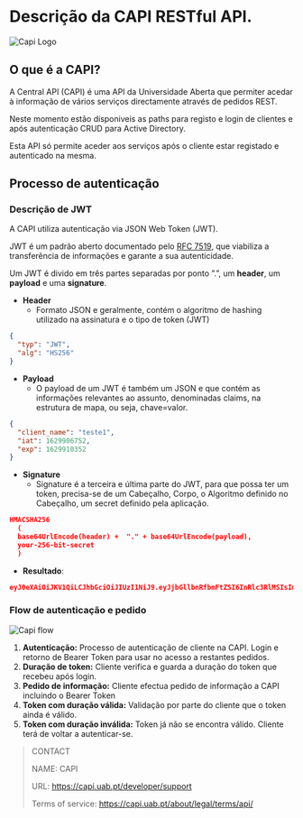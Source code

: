 # Descrição da CAPI RESTful API.

![Capi Logo](http://10.4.0.59/capi/Documentation/Assets/img/capi.png "Capi Logo")

## O que é a CAPI?
A Central API (CAPI) é uma API da Universidade Aberta que permiter acedar à informação de vários serviços directamente através de pedidos REST.

Neste momento estão disponiveis as paths para registo e login de clientes e após autenticação CRUD para Active Directory.

Esta API só permite aceder aos serviços após o cliente estar registado e autenticado na mesma. 

## Processo de autenticação

### Descrição de JWT
A CAPI utiliza autenticação via JSON Web Token (JWT).

JWT é um padrão aberto documentado pelo [RFC 7519](https://datatracker.ietf.org/doc/html/rfc7519 "RFC 7519"), que viabiliza a transferência de informações e garante a sua autenticidade.

Um JWT é divido em três partes separadas por ponto ”.”, um **header**, um **payload** e uma **signature**.


  - **Header**
    - Formato JSON e geralmente, contém o algoritmo de hashing utilizado na assinatura e o tipo de token (JWT)
```json
{
  "typ": "JWT",
  "alg": "HS256"
}
```
  - **Payload**
    - O payload de um JWT é também um JSON e que contém as informações relevantes ao assunto, denominadas claims, na estrutura de mapa, ou seja, chave=valor.
```json
{
  "client_name": "teste1",
  "iat": 1629906752,
  "exp": 1629910352
}
```
  - **Signature**
    - Signature é a terceira e última parte do JWT, para que possa ter um token, precisa-se de um Cabeçalho, Corpo, o Algoritmo definido no Cabeçalho, um secret definido pela aplicação.
```json
HMACSHA256
  (
  base64UrlEncode(header) +  "." + base64UrlEncode(payload),
  your-256-bit-secret
  ) 
```
- **Resultado**:
 ```json
eyJ0eXAiOiJKV1QiLCJhbGciOiJIUzI1NiJ9.eyJjbGllbnRfbmFtZSI6InRlc3RlMSIsImlhdCI6MTYyOTkwNjc1MiwiZXhwIjoxNjI5OTEwMzUyfQ.Vskrf57VjUpEvlfLK3dMIlkAIXCcNDTIdbD3n_YOlq8
```


### Flow de autenticação e pedido
![Capi flow](http://10.4.0.59/capi/Documentation/Assets/img/flow.png "Capi flow")
1. **Autenticação:** Processo de autenticação de cliente na CAPI. Login e retorno de Bearer Token para usar no acesso a restantes pedidos.
2. **Duração de token:** Cliente verifica e guarda a duração do token que recebeu após login.
3. **Pedido de informação:** Cliente efectua pedido de informação a CAPI incluíndo o Bearer Token
4. **Token com duração válida:** Validação por parte do cliente que o token ainda é válido.
5. **Token com duração inválida:** Token já não se encontra válido. Cliente terá de voltar a autenticar-se.

>CONTACT
>
>NAME: CAPI
>
>URL: https://capi.uab.pt/developer/support
>
>Terms of service: https://capi.uab.pt/about/legal/terms/api/